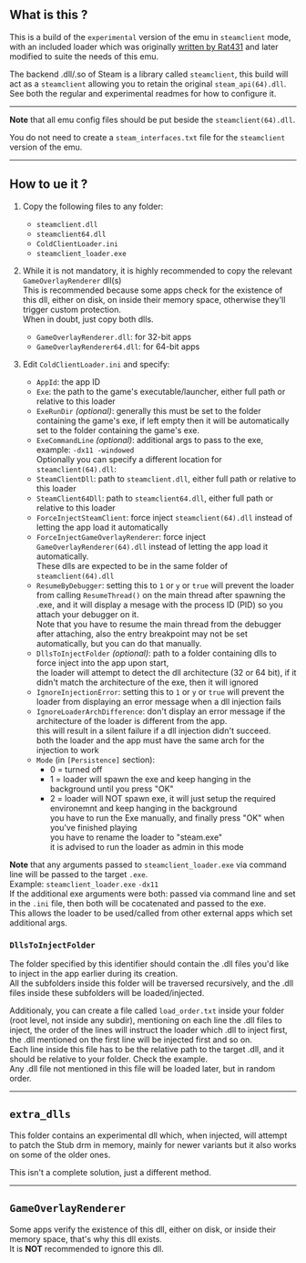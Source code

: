 ## What is this ?
This is a build of the `experimental` version of the emu in `steamclient` mode, with an included loader which was originally [written by Rat431](https://github.com/Rat431/ColdAPI_Steam/tree/master/src/ColdClientLoader) and later modified to suite the needs of this emu.  

The backend .dll/.so of Steam is a library called `steamclient`, this build will act as a `steamclient` allowing you to retain the original `steam_api(64).dll`.  
See both the regular and experimental readmes for how to configure it.

---

**Note** that all emu config files should be put beside the `steamclient(64).dll`.  

You do not need to create a `steam_interfaces.txt` file for the `steamclient` version of the emu.

---

## How to ue it ?
1. Copy the following files to any folder:  
   * `steamclient.dll`
   * `steamclient64.dll`
   * `ColdClientLoader.ini`
   * `steamclient_loader.exe`

2. While it is not mandatory, it is highly recommended to copy the relevant `GameOverlayRenderer` dll(s)  
   This is recommended because some apps check for the existence of this dll, either on disk, on inside their memory space, otherwise they'll trigger custom protection.  
   When in doubt, just copy both dlls.  
   * `GameOverlayRenderer.dll`: for 32-bit apps
   * `GameOverlayRenderer64.dll`: for 64-bit apps

3. Edit `ColdClientLoader.ini` and specify:  
   * `AppId`: the app ID
   * `Exe`: the path to the game's executable/launcher, either full path or relative to this loader  
   * `ExeRunDir` *(optional)*: generally this must be set to the folder containing the game's exe, if left empty then it will be automatically set to the folder containing the game's exe.  
   * `ExeCommandLine` *(optional)*: additional args to pass to the exe, example: `-dx11 -windowed`  
     Optionally you can specify a different location for `steamclient(64).dll`:  
   * `SteamClientDll`: path to `steamclient.dll`, either full path or relative to this loader  
   * `SteamClient64Dll`: path to `steamclient64.dll`, either full path or relative to this loader  
   * `ForceInjectSteamClient`: force inject `steamclient(64).dll` instead of letting the app load it automatically  
   * `ForceInjectGameOverlayRenderer`: force inject `GameOverlayRenderer(64).dll` instead of letting the app load it automatically.  
     These dlls are expected to be in the same folder of `steamclient(64).dll`
   * `ResumeByDebugger`: setting this to `1` or `y` or `true` will prevent the loader from calling `ResumeThread()` on the main thread after spawning the .exe, and it will display a mesage with the process ID (PID) so you attach your debugger on it.  
     Note that you have to resume the main thread from the debugger after attaching, also the entry breakpoint may not be set automatically, but you can do that manually.  
   * `DllsToInjectFolder` *(optional)*: path to a folder containing dlls to force inject into the app upon start,  
     the loader will attempt to detect the dll architecture (32 or 64 bit), if it didn't match the architecture of the exe, then it will ignored  
   * `IgnoreInjectionError`: setting this to `1` or `y` or `true` will prevent the loader from displaying an error message when a dll injection fails  
   * `IgnoreLoaderArchDifference`: don't display an error message if the architecture of the loader is different from the app.  
   this will result in a silent failure if a dll injection didn't succeed.  
   both the loader and the app must have the same arch for the injection to work  
   * `Mode` (in `[Persistence]` section):
     - 0 = turned off
     - 1 = loader will spawn the exe and keep hanging in the background until you press "OK"
     - 2 = loader will NOT spawn exe, it will just setup the required environemnt and keep hanging in the background  
       you have to run the Exe manually, and finally press "OK" when you've finished playing  
       you have to rename the loader to "steam.exe"  
       it is advised to run the loader as admin in this mode  


**Note** that any arguments passed to `steamclient_loader.exe` via command line will be passed to the target `.exe`.  
Example: `steamclient_loader.exe` `-dx11`  
If the additional exe arguments were both: passed via command line and set in the `.ini` file, then both will be cocatenated and passed to the exe.  
This allows the loader to be used/called from other external apps which set additional args.  

### `DllsToInjectFolder`  
The folder specified by this identifier should contain the .dll files you'd like to inject in the app earlier during its creation.  
All the subfolders inside this folder will be traversed recursively, and the .dll files inside these subfolders will be loaded/injected.  

Additionaly, you can create a file called `load_order.txt` inside your folder (root level, not inside any subdir), mentioning on each line the .dll files to inject, the order of the lines will instruct the loader which .dll to inject first, the .dll mentioned on the first line will be injected first and so on.  
Each line inside this file has to be the relative path to the target .dll, and it should be relative to your folder. Check the example.  
Any .dll file not mentioned in this file will be loaded later, but in random order.  

---

## `extra_dlls`  
This folder contains an experimental dll which, when injected, will attempt to patch the Stub drm in memory, mainly for newer variants but it also works on some of the older ones.  

This isn't a complete solution, just a different method.  

---

## `GameOverlayRenderer`
Some apps verify the existence of this dll, either on disk, or inside their memory space, that's why this dll exists.  
It is **NOT** recommended to ignore this dll.  
